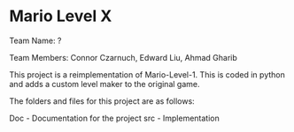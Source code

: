 # Mario Level X

Team Name: ?

Team Members: Connor Czarnuch, Edward Liu, Ahmad Gharib


This project is a reimplementation of Mario-Level-1. This is coded in python and adds a custom level maker to the original game.

The folders and files for this project are as follows:

Doc - Documentation for the project
src - Implementation
